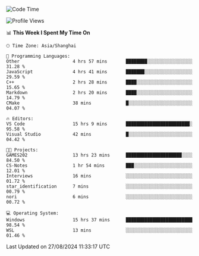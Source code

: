 <!--START_SECTION:waka-->
![Code Time](http://img.shields.io/badge/Code%20Time-1%2C926%20hrs%2050%20mins-blue)

![Profile Views](http://img.shields.io/badge/Profile%20Views-6-blue)

📊 **This Week I Spent My Time On** 

```text
🕑︎ Time Zone: Asia/Shanghai

💬 Programming Languages: 
Other                    4 hrs 57 mins       ████████░░░░░░░░░░░░░░░░░   31.28 % 
JavaScript               4 hrs 41 mins       ███████░░░░░░░░░░░░░░░░░░   29.59 % 
C++                      2 hrs 28 mins       ████░░░░░░░░░░░░░░░░░░░░░   15.65 % 
Markdown                 2 hrs 20 mins       ████░░░░░░░░░░░░░░░░░░░░░   14.79 % 
CMake                    38 mins             █░░░░░░░░░░░░░░░░░░░░░░░░   04.07 % 

🔥 Editors: 
VS Code                  15 hrs 9 mins       ████████████████████████░   95.58 % 
Visual Studio            42 mins             █░░░░░░░░░░░░░░░░░░░░░░░░   04.42 % 

🐱‍💻 Projects: 
GAMES202                 13 hrs 23 mins      █████████████████████░░░░   84.50 % 
CS-Notes                 1 hr 54 mins        ███░░░░░░░░░░░░░░░░░░░░░░   12.01 % 
Interviews               16 mins             ░░░░░░░░░░░░░░░░░░░░░░░░░   01.72 % 
star_identification      7 mins              ░░░░░░░░░░░░░░░░░░░░░░░░░   00.79 % 
nori                     6 mins              ░░░░░░░░░░░░░░░░░░░░░░░░░   00.72 % 

💻 Operating System: 
Windows                  15 hrs 37 mins      █████████████████████████   98.54 % 
WSL                      13 mins             ░░░░░░░░░░░░░░░░░░░░░░░░░   01.46 % 
```


 Last Updated on 27/08/2024 11:33:17 UTC
<!--END_SECTION:waka-->